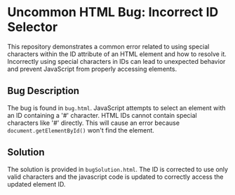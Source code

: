 # Uncommon HTML Bug: Incorrect ID Selector

This repository demonstrates a common error related to using special characters within the ID attribute of an HTML element and how to resolve it.  Incorrectly using special characters in IDs can lead to unexpected behavior and prevent JavaScript from properly accessing elements.

## Bug Description

The bug is found in `bug.html`.  JavaScript attempts to select an element with an ID containing a '#' character. HTML IDs cannot contain special characters like '#' directly. This will cause an error because `document.getElementById()` won't find the element.

## Solution

The solution is provided in `bugSolution.html`. The ID is corrected to use only valid characters and the javascript code is updated to correctly access the updated element ID. 
